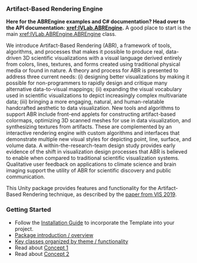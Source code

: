 
### Artifact-Based Rendering Engine

**Here for the ABREngine examples and C# documentation? Head over to the API documentation:
<xref:IVLab.ABREngine>.** A good place to start is the main <xref:IVLab.ABREngine.ABREngine> class.

We introduce Artifact-Based Rendering (ABR), a framework of tools, algorithms,
and processes that makes it possible to produce real, data-driven 3D scientific
visualizations with a visual language derived entirely from colors, lines,
textures, and forms created using traditional physical media or found in nature.
A theory and process for ABR is presented to address three current needs: (i)
designing better visualizations by making it possible for non-programmers to
rapidly design and critique many alternative data-to-visual mappings; (ii)
expanding the visual vocabulary used in scientific visualizations to depict
increasingly complex multivariate data; (iii) bringing a more engaging, natural,
and human-relatable handcrafted aesthetic to data visualization. New tools and
algorithms to support ABR include front-end applets for constructing
artifact-based colormaps, optimizing 3D scanned meshes for use in data
visualization, and synthesizing textures from artifacts. These are complemented
by an interactive rendering engine with custom algorithms and interfaces that
demonstrate multiple new visual styles for depicting point, line, surface, and
volume data. A within-the-research-team design study provides early evidence of
the shift in visualization design processes that ABR is believed to enable when
compared to traditional scientific visualization systems. Qualitative user
feedback on applications to climate science and brain imaging support the
utility of ABR for scientific discovery and public communication.

This Unity package provides features and functionality for the Artifact-Based
Rendering technique, as described by the
[paper from VIS 2019](https://arxiv.org/pdf/1907.13178.pdf).

### Getting Started
* Follow the [Installation Guide](manual/install.md) to incorporate the Template into your project.
* [Package introduction / overview](manual/intro.md)
* [Key classes organized by theme / functionality](api/index.md)
* Read about [Concept 1](manual/concept1.md)
* Read about [Concept 2](manual/concept2.md)
